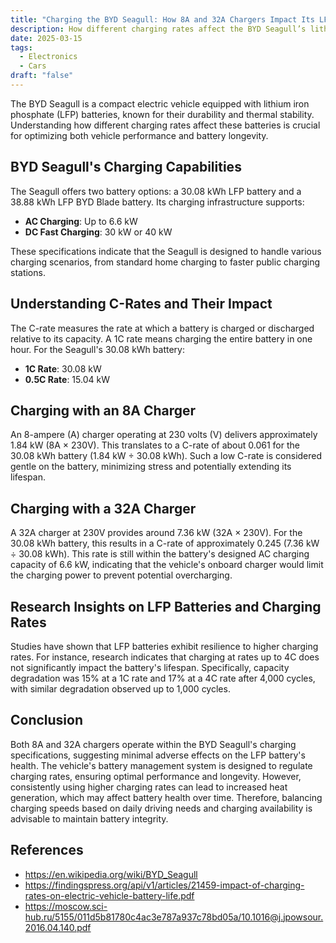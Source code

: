 ```yaml
---
title: "Charging the BYD Seagull: How 8A and 32A Chargers Impact Its LFP Battery"
description: How different charging rates affect the BYD Seagull’s lithium iron phosphate (LFP) battery. Learn about battery longevity, charging efficiency, and the best practices for maintaining performance.
date: 2025-03-15
tags:
  - Electronics
  - Cars
draft: "false"
---
```

The BYD Seagull is a compact electric vehicle equipped with lithium iron phosphate (LFP) batteries, known for their durability and thermal stability. Understanding how different charging rates affect these batteries is crucial for optimizing both vehicle performance and battery longevity.

## BYD Seagull's Charging Capabilities

The Seagull offers two battery options: a 30.08 kWh LFP battery and a 38.88 kWh LFP BYD Blade battery. Its charging infrastructure supports:

- **AC Charging**: Up to 6.6 kW
- **DC Fast Charging**: 30 kW or 40 kW

These specifications indicate that the Seagull is designed to handle various charging scenarios, from standard home charging to faster public charging stations.

## Understanding C-Rates and Their Impact

The C-rate measures the rate at which a battery is charged or discharged relative to its capacity. A 1C rate means charging the entire battery in one hour. For the Seagull's 30.08 kWh battery:

- **1C Rate**: 30.08 kW
- **0.5C Rate**: 15.04 kW

## Charging with an 8A Charger

An 8-ampere (A) charger operating at 230 volts (V) delivers approximately 1.84 kW (8A × 230V). This translates to a C-rate of about 0.061 for the 30.08 kWh battery (1.84 kW ÷ 30.08 kWh). Such a low C-rate is considered gentle on the battery, minimizing stress and potentially extending its lifespan.

## Charging with a 32A Charger

A 32A charger at 230V provides around 7.36 kW (32A × 230V). For the 30.08 kWh battery, this results in a C-rate of approximately 0.245 (7.36 kW ÷ 30.08 kWh). This rate is still within the battery's designed AC charging capacity of 6.6 kW, indicating that the vehicle's onboard charger would limit the charging power to prevent potential overcharging.

## Research Insights on LFP Batteries and Charging Rates

Studies have shown that LFP batteries exhibit resilience to higher charging rates. For instance, research indicates that charging at rates up to 4C does not significantly impact the battery's lifespan. Specifically, capacity degradation was 15% at a 1C rate and 17% at a 4C rate after 4,000 cycles, with similar degradation observed up to 1,000 cycles.

## Conclusion

Both 8A and 32A chargers operate within the BYD Seagull's charging specifications, suggesting minimal adverse effects on the LFP battery's health. The vehicle's battery management system is designed to regulate charging rates, ensuring optimal performance and longevity. However, consistently using higher charging rates can lead to increased heat generation, which may affect battery health over time. Therefore, balancing charging speeds based on daily driving needs and charging availability is advisable to maintain battery integrity.

## References
- https://en.wikipedia.org/wiki/BYD_Seagull
- https://findingspress.org/api/v1/articles/21459-impact-of-charging-rates-on-electric-vehicle-battery-life.pdf
- https://moscow.sci-hub.ru/5155/011d5b81780c4ac3e787a937c78bd05a/10.1016@j.jpowsour.2016.04.140.pdf
